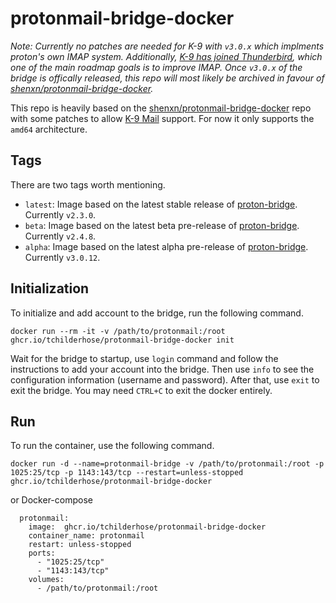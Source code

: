 # protonmail-bridge-docker

*Note: Currently no patches are needed for K-9 with `v3.0.x` which implments proton's own IMAP system. Additionally, [K-9 has joined Thunderbird](https://k9mail.app/2022/06/13/K-9-Mail-and-Thunderbird.html), which one of the main roadmap goals is to improve IMAP. Once `v3.0.x` of the bridge is offically released, this repo will most likely be archived in favour of [shenxn/protonmail-bridge-docker](https://github.com/shenxn/protonmail-bridge-docker).*

This repo is heavily based on the [shenxn/protonmail-bridge-docker](https://github.com/shenxn/protonmail-bridge-docker) repo with some patches to allow [K-9 Mail](https://github.com/k9mail/k-9) support. For now it only supports the `amd64` architecture.


## Tags

There are two tags worth mentioning.
 - `latest`: Image based on the latest stable release of [proton-bridge](https://github.com/ProtonMail/proton-bridge). Currently `v2.3.0`.
 - `beta`: Image based on the latest beta pre-release of [proton-bridge](https://github.com/ProtonMail/proton-bridge). Currently `v2.4.8`.
 - `alpha`: Image based on the latest alpha pre-release of [proton-bridge](https://github.com/ProtonMail/proton-bridge). Currently `v3.0.12`.

## Initialization

To initialize and add account to the bridge, run the following command.

```
docker run --rm -it -v /path/to/protonmail:/root ghcr.io/tchilderhose/protonmail-bridge-docker init
```

Wait for the bridge to startup, use `login` command and follow the instructions to add your account into the bridge. Then use `info` to see the configuration information (username and password). After that, use `exit` to exit the bridge. You may need `CTRL+C` to exit the docker entirely.

## Run

To run the container, use the following command.

```
docker run -d --name=protonmail-bridge -v /path/to/protonmail:/root -p 1025:25/tcp -p 1143:143/tcp --restart=unless-stopped ghcr.io/tchilderhose/protonmail-bridge-docker
```

or Docker-compose

```
  protonmail:
    image:  ghcr.io/tchilderhose/protonmail-bridge-docker
    container_name: protonmail
    restart: unless-stopped
    ports:
      - "1025:25/tcp"
      - "1143:143/tcp"
    volumes:
      - /path/to/protonmail:/root
```
